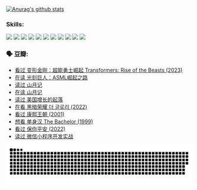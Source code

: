 
[![Anurag's github stats](https://github-readme-stats.vercel.app/api?username=w940853815)](https://github.com/anuraghazra/github-readme-stats)

### Skills:

<code><img height="32" src="https://cdn.jsdelivr.net/npm/simple-icons@v5/icons/python.svg"></code>
<code><img height="32" src="https://cdn.jsdelivr.net/npm/simple-icons@v5/icons/javascript.svg"></code>
<code><img height="32" src="https://cdn.jsdelivr.net/npm/simple-icons@v5/icons/django.svg"></code>
<code><img height="32" src="https://cdn.jsdelivr.net/npm/simple-icons@v5/icons/flask.svg"></code>
<code><img height="32" src="https://cdn.jsdelivr.net/npm/simple-icons@v5/icons/vuetify.svg"></code>
<code><img height="32" src="https://cdn.jsdelivr.net/npm/simple-icons@v5/icons/git.svg"></code>
<code><img height="32" src="https://cdn.jsdelivr.net/npm/simple-icons@v5/icons/docker.svg"></code>
<code><img height="32" src="https://cdn.jsdelivr.net/npm/simple-icons@v5/icons/postgresql.svg"></code>
<code><img height="32" src="https://cdn.jsdelivr.net/npm/simple-icons@v5/icons/elasticsearch.svg"></code>
<code><img height="32" src="https://cdn.jsdelivr.net/npm/simple-icons@v5/icons/macos.svg"></code>
<code><img height="32" src="https://cdn.jsdelivr.net/npm/simple-icons@v5/icons/linux.svg"></code>

### 🗣 豆瓣:

<!-- DOUBAN-ACTIVITIES:START -->
- [看过 变形金刚：超能勇士崛起 Transformers: Rise of the Beasts‎ (2023)](https://www.douban.com/people/136069238/status/4267685771/?_i=86538323)
- [在读 光刻巨人：ASML崛起之路](https://www.douban.com/people/136069238/status/4266569048/?_i=86538323)
- [读过 山月记](https://www.douban.com/people/136069238/status/4266567455/?_i=86538323)
- [在读 山月记](https://www.douban.com/people/136069238/status/4256796460/?_i=86538323)
- [读过 美国增长的起落](https://www.douban.com/people/136069238/status/4256795052/?_i=86538323)
- [在看 黑暗荣耀 더 글로리‎ (2022)](https://www.douban.com/people/136069238/status/4256207386/?_i=86538323)
- [看过 康熙王朝‎ (2001)](https://www.douban.com/people/136069238/status/4254396418/?_i=86538323)
- [想看 单身汉 The Bachelor‎ (1999)](https://www.douban.com/people/136069238/status/4250318861/?_i=86538323)
- [看过 保你平安‎ (2022)](https://www.douban.com/people/136069238/status/4239139510/?_i=86538323)
- [读过 微信小程序开发实战](https://www.douban.com/people/136069238/status/4237321528/?_i=86538323)
<!-- DOUBAN-ACTIVITIES:END -->


![Snake animation](https://raw.githubusercontent.com/w940853815/w940853815/output/github-contribution-grid-snake.svg)

<!--
**w940853815/w940853815** is a ✨ _special_ ✨ repository because its `README.md` (this file) appears on your GitHub profile.

Here are some ideas to get you started:

- 🔭 I’m currently working on ...
- 🌱 I’m currently learning ...
- 👯 I’m looking to collaborate on ...
- 🤔 I’m looking for help with ...
- 💬 Ask me about ...
- 📫 How to reach me: ...
- 😄 Pronouns: ...
- ⚡ Fun fact: ...
-->
